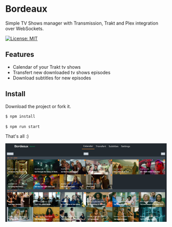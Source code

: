 # Bordeaux

Simple TV Shows manager with Transmission, Trakt and Plex integration over WebSockets.

[![License: MIT](https://img.shields.io/badge/license-MIT-blue.svg)](https://github.com/Wifsimster/bordeaux/blob/master/LICENSE)

## Features

- Calendar of your Trakt tv shows
- Transfert new downloaded tv shows episodes
- Download subtitles for new episodes

## Install

Download the project or fork it.

```
$ npm install

$ npm run start
```

That's all :)

![screen](https://github.com/Wifsimster/bordeaux/blob/master/unamed_01.png)
